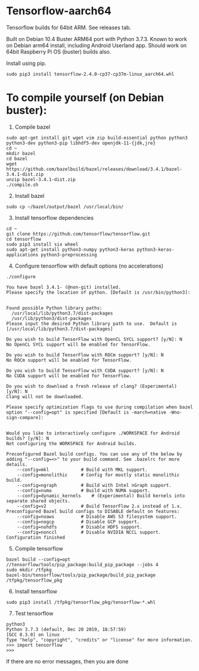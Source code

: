 # Tensorflow-aarch64

Tensorflow builds for 64bit ARM. See releases tab.

Built on Debian 10.4 Buster ARM64 port with Python 3.7.3. Known to work on Debian arm64 install, including Android Userland app. Should work on 64bit Raspberry Pi OS (buster) builds also.

Install using pip.

~~~
sudo pip3 install tensorflow-2.4.0-cp37-cp37m-linux_aarch64.whl
~~~


# To compile yourself (on Debian buster):

1) Compile bazel

~~~
sudo apt-get install git wget vim zip build-essential python python3 python3-dev python3-pip libhdf5-dev openjdk-11-{jdk,jre}
cd ~
mkdir bazel
cd bazel
wget https://github.com/bazelbuild/bazel/releases/download/3.4.1/bazel-3.4.1-dist.zip
unzip bazel-3.4.1-dist.zip
./compile.sh
~~~

2) Install bazel
~~~
sudo cp ~/bazel/output/bazel /usr/local/bin/
~~~

3) Install tensorflow dependencies
~~~
cd ~
git clone https://github.com/tensorflow/tensorflow.git
cd tensorflow
sudo pip3 install six wheel
sudo apt-get install python3-numpy python3-keras python3-keras-applications python3-preprocessing
~~~
4) Configure tensorflow with default options (no accelerations)
~~~
./configure

You have bazel 3.4.1- (@non-git) installed.
Please specify the location of python. [Default is /usr/bin/python3]: 


Found possible Python library paths:
  /usr/local/lib/python3.7/dist-packages
  /usr/lib/python3/dist-packages
Please input the desired Python library path to use.  Default is [/usr/local/lib/python3.7/dist-packages]

Do you wish to build TensorFlow with OpenCL SYCL support? [y/N]: N
No OpenCL SYCL support will be enabled for TensorFlow.

Do you wish to build TensorFlow with ROCm support? [y/N]: N
No ROCm support will be enabled for TensorFlow.

Do you wish to build TensorFlow with CUDA support? [y/N]: N
No CUDA support will be enabled for TensorFlow.

Do you wish to download a fresh release of clang? (Experimental) [y/N]: N
Clang will not be downloaded.

Please specify optimization flags to use during compilation when bazel option "--config=opt" is specified [Default is -march=native -Wno-sign-compare]: 


Would you like to interactively configure ./WORKSPACE for Android builds? [y/N]: N
Not configuring the WORKSPACE for Android builds.

Preconfigured Bazel build configs. You can use any of the below by adding "--config=<>" to your build command. See .bazelrc for more details.
	--config=mkl         	# Build with MKL support.
	--config=monolithic  	# Config for mostly static monolithic build.
	--config=ngraph      	# Build with Intel nGraph support.
	--config=numa        	# Build with NUMA support.
	--config=dynamic_kernels	# (Experimental) Build kernels into separate shared objects.
	--config=v2          	# Build TensorFlow 2.x instead of 1.x.
Preconfigured Bazel build configs to DISABLE default on features:
	--config=noaws       	# Disable AWS S3 filesystem support.
	--config=nogcp       	# Disable GCP support.
	--config=nohdfs      	# Disable HDFS support.
	--config=nonccl      	# Disable NVIDIA NCCL support.
Configuration finished

~~~
5) Compile tensorflow
~~~
bazel build --config=opt //tensorflow/tools/pip_package:build_pip_package --jobs 4
sudo mkdir /tfpkg
bazel-bin/tensorflow/tools/pip_package/build_pip_package /tfpkg/tensorflow_pkg
~~~
6) Install tensorflow
~~~
sudo pip3 install /tfpkg/tensorflow_pkg/tensorflow-*.whl
~~~
7) Test tensorflow
~~~
python3
Python 3.7.3 (default, Dec 20 2019, 18:57:59) 
[GCC 8.3.0] on linux
Type "help", "copyright", "credits" or "license" for more information.
>>> import tensorflow
>>>
~~~
If there are no error messages, then you are done
